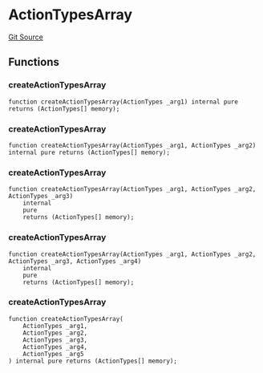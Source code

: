 # ActionTypesArray
[Git Source](https://github.com/thrackle-io/tron/blob/4f1430717249c90fcbde9d9572fe2ac92dc2c5d4/src/client/common/ActionTypesArray.sol)


## Functions
### createActionTypesArray


```solidity
function createActionTypesArray(ActionTypes _arg1) internal pure returns (ActionTypes[] memory);
```

### createActionTypesArray


```solidity
function createActionTypesArray(ActionTypes _arg1, ActionTypes _arg2) internal pure returns (ActionTypes[] memory);
```

### createActionTypesArray


```solidity
function createActionTypesArray(ActionTypes _arg1, ActionTypes _arg2, ActionTypes _arg3)
    internal
    pure
    returns (ActionTypes[] memory);
```

### createActionTypesArray


```solidity
function createActionTypesArray(ActionTypes _arg1, ActionTypes _arg2, ActionTypes _arg3, ActionTypes _arg4)
    internal
    pure
    returns (ActionTypes[] memory);
```

### createActionTypesArray


```solidity
function createActionTypesArray(
    ActionTypes _arg1,
    ActionTypes _arg2,
    ActionTypes _arg3,
    ActionTypes _arg4,
    ActionTypes _arg5
) internal pure returns (ActionTypes[] memory);
```

